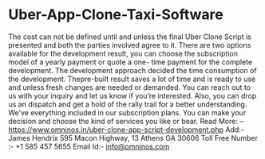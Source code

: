 # Uber-App-Clone-Taxi-Software
The cost can not be defined until and unless the final Uber Clone Script is presented and both the parties involved agree to it. There are two options available for the development result, you can choose the subscription model of a yearly payment or quote a one- time payment for the complete development. The development approach decided the time consumption of the development. Thepre-built result saves a lot of time and is ready to use and unless fresh changes are needed or demanded. You can reach out to us with your inquiry and let us know if you’re interested. Also, you can drop us an dispatch and get a hold of the rally trail for a better understanding. We’ve everything included in our subscription plans. You can make your decision and choose the kind of services you like or bear.     Read More: – https://www.omninos.in/uber-clone-app-script-development.php  Add:- James Hendrix 595 Macon Highway, 13 Athens GA 30606 Toll Free Number :- +1 585 457 5655 Email Id:- info@omninos.com
